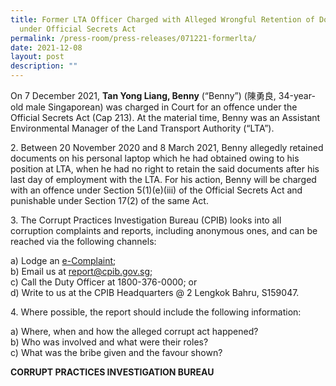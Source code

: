 ```yaml
---
title: Former LTA Officer Charged with Alleged Wrongful Retention of Documents
  under Official Secrets Act
permalink: /press-room/press-releases/071221-formerlta/
date: 2021-12-08
layout: post
description: ""
---
```

On 7 December 2021, **Tan Yong Liang, Benny** (“Benny”) (陳勇良, 34-year-old male
Singaporean) was charged in Court for an offence under the Official Secrets Act (Cap 213).
At the material time, Benny was an Assistant Environmental Manager of the Land Transport
Authority (“LTA”).

2\. Between 20 November 2020 and 8 March 2021, Benny allegedly retained documents
on his personal laptop which he had obtained owing to his position at LTA, when he had no
right to retain the said documents after his last day of employment with the LTA. For his action,
Benny will be charged with an offence under Section 5(1)(e)(iii) of the Official Secrets Act and
punishable under Section 17(2) of the same Act.

3\. The Corrupt Practices Investigation Bureau (CPIB) looks into all corruption complaints
and reports, including anonymous ones, and can be reached via the following channels:

a) Lodge an [e-Complaint](/e-services/e-complaint-for-corrupt-conduct);<br>
b) Email us at <a href="mailto:report@cpib.gov.sg" class="spamspan">report@cpib.gov.sg</a>;<br>
c) Call the Duty Officer at 1800-376-0000; or<br>
d) Write to us at the CPIB Headquarters @ 2 Lengkok Bahru, S159047.

4\.        Where possible, the report should include the following information:

a) Where, when and how the alleged corrupt act happened?<br>
b) Who was involved and what were their roles?<br>
c) What was the bribe given and the favour shown?

**CORRUPT PRACTICES INVESTIGATION BUREAU**